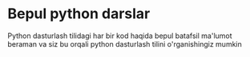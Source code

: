 # Bepul python darslar
Python dasturlash tilidagi har bir kod haqida bepul batafsil ma'lumot beraman va siz bu orqali python dasturlash tilini o'rganishingiz mumkin
